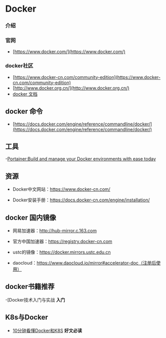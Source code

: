 # Docker

### 介绍

### 官网
   - [https://www.docker.com/](https://www.docker.com/) 

### docker社区
   - [https://www.docker-cn.com/community-edition](https://www.docker-cn.com/community-edition) 
   - [http://www.docker.org.cn/](http://www.docker.org.cn/)
   - [docker 文档](https://docs.docker.com/)



## docker 命令

- [https://docs.docker.com/engine/reference/commandline/docker/](https://docs.docker.com/engine/reference/commandline/docker/)



## 工具

-[Portainer:Build and manage your Docker environments with ease today](https://www.portainer.io/)



## 资源

- Docker中文网站：https://www.docker-cn.com/

- Docker安装手册：https://docs.docker-cn.com/engine/installation/


## docker 国内镜像

- 网易加速器：http://hub-mirror.c.163.com

- 官方中国加速器：https://registry.docker-cn.com

- ustc的镜像：https://docker.mirrors.ustc.edu.cn

- daocloud：https://www.daocloud.io/mirror#accelerator-doc（注册后使用）



## docker书籍推荐
-[Docker技术入门与实战[](https://book.douban.com/subject/28489095/)  **入门**


## K8s与Docker

- [10分钟看懂Docker和K8S](https://zhuanlan.zhihu.com/p/53260098) **好文必读**



